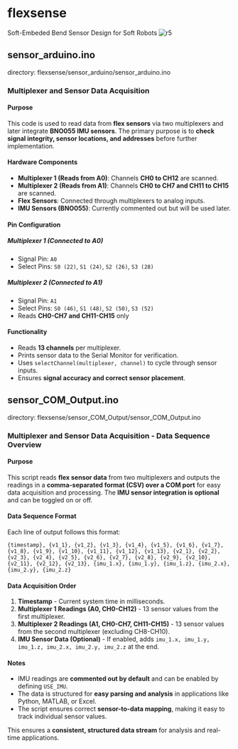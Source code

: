 # flexsense
Soft-Embeded Bend Sensor Design for Soft Robots
![r5](https://github.com/user-attachments/assets/aa1341d6-7d2b-42a2-8708-10a04a5eecf6)

## sensor_arduino.ino
directory: flexsense/sensor_arduino/sensor_arduino.ino
### Multiplexer and Sensor Data Acquisition

#### Purpose
This code is used to read data from **flex sensors** via two multiplexers and later integrate **BNO055 IMU sensors**. The primary purpose is to **check signal integrity, sensor locations, and addresses** before further implementation.

#### Hardware Components
- **Multiplexer 1 (Reads from A0)**: Channels **CH0 to CH12** are scanned.
- **Multiplexer 2 (Reads from A1)**: Channels **CH0 to CH7 and CH11 to CH15** are scanned.
- **Flex Sensors**: Connected through multiplexers to analog inputs.
- **IMU Sensors (BNO055)**: Currently commented out but will be used later.

#### Pin Configuration
##### **Multiplexer 1 (Connected to A0)**
- Signal Pin: `A0`
- Select Pins: `S0 (22)`, `S1 (24)`, `S2 (26)`, `S3 (28)`

##### **Multiplexer 2 (Connected to A1)**
- Signal Pin: `A1`
- Select Pins: `S0 (46)`, `S1 (48)`, `S2 (50)`, `S3 (52)`
- Reads **CH0-CH7 and CH11-CH15** only

#### Functionality
- Reads **13 channels** per multiplexer.
- Prints sensor data to the Serial Monitor for verification.
- Uses `selectChannel(multiplexer, channel)` to cycle through sensor inputs.
- Ensures **signal accuracy and correct sensor placement**.



## sensor_COM_Output.ino
directory: flexsense/sensor_COM_Output/sensor_COM_Output.ino
### Multiplexer and Sensor Data Acquisition - Data Sequence Overview

#### Purpose
This script reads **flex sensor data** from two multiplexers and outputs the readings in a **comma-separated format (CSV) over a COM port** for easy data acquisition and processing. The **IMU sensor integration is optional** and can be toggled on or off.

#### Data Sequence Format
Each line of output follows this format:
```
{timestamp}, {v1_1}, {v1_2}, {v1_3}, {v1_4}, {v1_5}, {v1_6}, {v1_7}, {v1_8}, {v1_9}, {v1_10}, {v1_11}, {v1_12}, {v1_13}, {v2_1}, {v2_2}, {v2_3}, {v2_4}, {v2_5}, {v2_6}, {v2_7}, {v2_8}, {v2_9}, {v2_10}, {v2_11}, {v2_12}, {v2_13}, {imu_1.x}, {imu_1.y}, {imu_1.z}, {imu_2.x}, {imu_2.y}, {imu_2.z}
```

#### Data Acquisition Order
1. **Timestamp** - Current system time in milliseconds.
2. **Multiplexer 1 Readings (A0, CH0-CH12)** - 13 sensor values from the first multiplexer.
3. **Multiplexer 2 Readings (A1, CH0-CH7, CH11-CH15)** - 13 sensor values from the second multiplexer (excluding CH8-CH10).
4. **IMU Sensor Data (Optional)** - If enabled, adds `imu_1.x, imu_1.y, imu_1.z, imu_2.x, imu_2.y, imu_2.z` at the end.

#### Notes
- IMU readings are **commented out by default** and can be enabled by defining `USE_IMU`.
- The data is structured for **easy parsing and analysis** in applications like Python, MATLAB, or Excel.
- The script ensures correct **sensor-to-data mapping**, making it easy to track individual sensor values.

This ensures a **consistent, structured data stream** for analysis and real-time applications.


